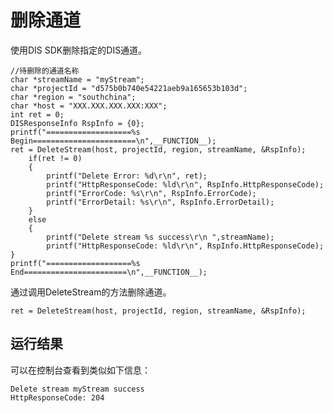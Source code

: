 # 删除通道<a name="dayu_06_0080"></a>

使用DIS SDK删除指定的DIS通道。

```
//待删除的通道名称 
char *streamName = "myStream"; 
char *projectId = "d575b0b740e54221aeb9a165653b103d";
char *region = "southchina";
char *host = "XXX.XXX.XXX.XXX:XXX"; 
int ret = 0;
DISResponseInfo RspInfo = {0};
printf("===================%s Begin=======================\n",__FUNCTION__);
ret = DeleteStream(host, projectId, region, streamName, &RspInfo);
    if(ret != 0)
    {
        printf("Delete Error: %d\r\n", ret);
        printf("HttpResponseCode: %ld\r\n", RspInfo.HttpResponseCode);
        printf("ErrorCode: %s\r\n", RspInfo.ErrorCode);
        printf("ErrorDetail: %s\r\n", RspInfo.ErrorDetail);
    }
    else
    {
        printf("Delete stream %s success\r\n ",streamName);
        printf("HttpResponseCode: %ld\r\n", RspInfo.HttpResponseCode);
} 
printf("===================%s End=======================\n",__FUNCTION__);
```

通过调用DeleteStream的方法删除通道。

```
ret = DeleteStream(host, projectId, region, streamName, &RspInfo);
```

## 运行结果<a name="zh-cn_topic_0131160811_zh-cn_topic_0131140745_section61909621"></a>

可以在控制台查看到类似如下信息：

```
Delete stream myStream success
HttpResponseCode: 204
```

